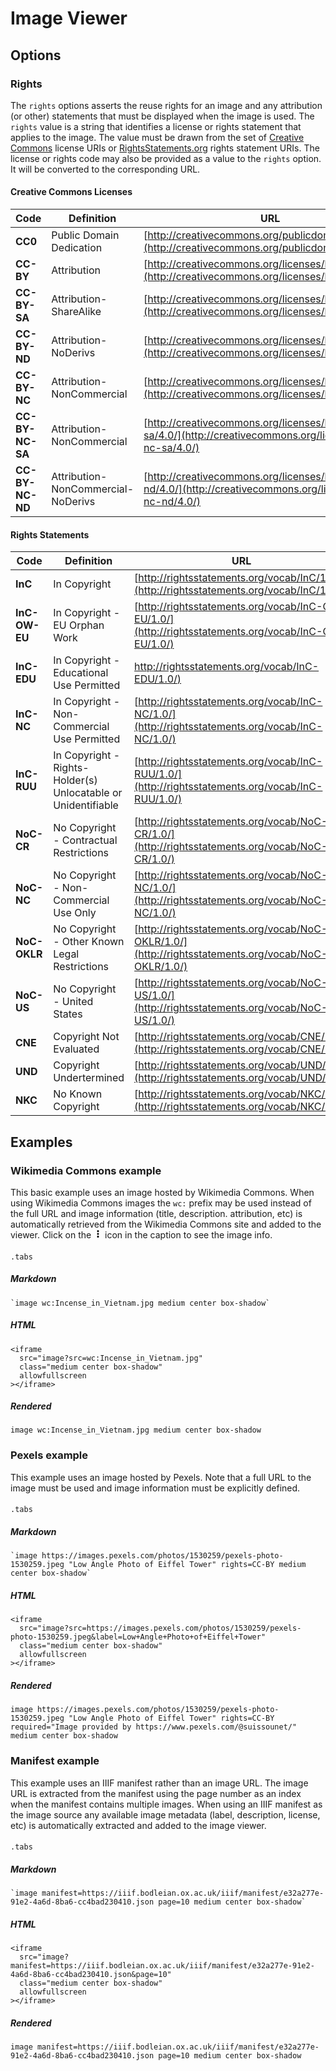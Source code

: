 # Image Viewer

## Options

### Rights

The `rights` options asserts the reuse rights for an image and any attribution (or other) statements that must be displayed when the image is used.  The `rights` value is a string that identifies a license or rights statement that applies to the image. The value must be drawn from the set of [Creative Commons](https://creativecommons.org/licenses/) license URIs or [RightsStatements.org](https://rightsstatements.org/page/1.0/) rights statement URIs.  The license or rights code may also be provided as a value to the `rights` option.  It will be converted to the corresponding URL.

#### Creative Commons Licenses

| Code | Definition | URL |
| ---- | ---------- | --- |
| **CC0** | Public Domain Dedication | [http://creativecommons.org/publicdomain/zero/1.0/](http://creativecommons.org/publicdomain/zero/1.0/) |
| **CC-BY** | Attribution | [http://creativecommons.org/licenses/by/4.0/](http://creativecommons.org/licenses/by/4.0/) |
| **CC-BY-SA** | Attribution-ShareAlike | [http://creativecommons.org/licenses/by-sa/4.0/](http://creativecommons.org/licenses/by-sa/4.0/) |
| **CC-BY-ND** | Attribution-NoDerivs | [http://creativecommons.org/licenses/by-nd/4.0/](http://creativecommons.org/licenses/by-nd/4.0/) |
| **CC-BY-NC** | Attribution-NonCommercial | [http://creativecommons.org/licenses/by-nc/4.0/](http://creativecommons.org/licenses/by-nc/4.0/) |
| **CC-BY-NC-SA** | Attribution-NonCommercial | [http://creativecommons.org/licenses/by-nc-sa/4.0/](http://creativecommons.org/licenses/by-nc-sa/4.0/) |
| **CC-BY-NC-ND** | Attribution-NonCommercial-NoDerivs | [http://creativecommons.org/licenses/by-nc-nd/4.0/](http://creativecommons.org/licenses/by-nc-nd/4.0/) |

#### Rights Statements

| Code | Definition | URL |
| ---- | ---------- | --- |
| **InC** | In Copyright | [http://rightsstatements.org/vocab/InC/1.0/](http://rightsstatements.org/vocab/InC/1.0/) |
| **InC-OW-EU** | In Copyright - EU Orphan Work | [http://rightsstatements.org/vocab/InC-OW-EU/1.0/](http://rightsstatements.org/vocab/InC-OW-EU/1.0/) |
| **InC-EDU** | In Copyright - Educational Use Permitted | [http://rightsstatements.org/vocab/InC-EDU/1.0/)](http://rightsstatements.org/vocab/InC-EDU/1.0/) |
| **InC-NC** | In Copyright - Non-Commercial Use Permitted | [http://rightsstatements.org/vocab/InC-NC/1.0/](http://rightsstatements.org/vocab/InC-NC/1.0/) |
| **InC-RUU** | In Copyright - Rights-Holder(s) Unlocatable or Unidentifiable | [http://rightsstatements.org/vocab/InC-RUU/1.0/](http://rightsstatements.org/vocab/InC-RUU/1.0/) |
| **NoC-CR** | No Copyright - Contractual Restrictions | [http://rightsstatements.org/vocab/NoC-CR/1.0/](http://rightsstatements.org/vocab/NoC-CR/1.0/) |
| **NoC-NC** | No Copyright - Non-Commercial Use Only | [http://rightsstatements.org/vocab/NoC-NC/1.0/](http://rightsstatements.org/vocab/NoC-NC/1.0/) |
| **NoC-OKLR** | No Copyright - Other Known Legal Restrictions | [http://rightsstatements.org/vocab/NoC-OKLR/1.0/](http://rightsstatements.org/vocab/NoC-OKLR/1.0/) |
| **NoC-US** | No Copyright - United States | [http://rightsstatements.org/vocab/NoC-US/1.0/](http://rightsstatements.org/vocab/NoC-US/1.0/) |
| **CNE** | Copyright Not Evaluated | [http://rightsstatements.org/vocab/CNE/1.0/](http://rightsstatements.org/vocab/CNE/1.0/) |
| **UND** | Copyright Undertermined | [http://rightsstatements.org/vocab/UND/1.0/](http://rightsstatements.org/vocab/UND/1.0/) |
| **NKC** | No Known Copyright | [http://rightsstatements.org/vocab/NKC/1.0/](http://rightsstatements.org/vocab/NKC/1.0/) |

## Examples

### Wikimedia Commons example

This basic example uses an image hosted by Wikimedia Commons.  When using Wikimedia Commons images the `wc:` prefix may be used instead of the full URL and image information (title, description. attribution, etc) is automatically retrieved from the Wikimedia Commons site and added to the viewer.  Click on the <svg xmlns="http://www.w3.org/2000/svg" viewBox="0 0 128 512" height="1em" width="1em"><path d="M64 360a56 56 0 1 0 0 112 56 56 0 1 0 0-112zm0-160a56 56 0 1 0 0 112 56 56 0 1 0 0-112zM120 96A56 56 0 1 0 8 96a56 56 0 1 0 112 0z"/></svg> icon in the caption to see the image info.

####
`.tabs`

##### Markdown

```markup
`image wc:Incense_in_Vietnam.jpg medium center box-shadow`
```

##### HTML

```markup
<iframe
  src="image?src=wc:Incense_in_Vietnam.jpg"
  class="medium center box-shadow"
  allowfullscreen
></iframe>
```

##### Rendered

`image wc:Incense_in_Vietnam.jpg medium center box-shadow`

### Pexels example

This example uses an image hosted by Pexels.  Note that a full URL to the image must be used and image information must be explicitly defined.

####
`.tabs`

##### Markdown

```markup
`image https://images.pexels.com/photos/1530259/pexels-photo-1530259.jpeg "Low Angle Photo of Eiffel Tower" rights=CC-BY medium center box-shadow`
```

##### HTML

```markup
<iframe
  src="image?src=https://images.pexels.com/photos/1530259/pexels-photo-1530259.jpeg&label=Low+Angle+Photo+of+Eiffel+Tower"
  class="medium center box-shadow"
  allowfullscreen
></iframe>
```

##### Rendered

`image https://images.pexels.com/photos/1530259/pexels-photo-1530259.jpeg "Low Angle Photo of Eiffel Tower" rights=CC-BY required="Image provided by https://www.pexels.com/@suissounet/" medium center box-shadow`

### Manifest example

This example uses an IIIF manifest rather than an image URL.  The image URL is extracted from the manifest using the page number as an index when the manifest contains multiple images.  When using an IIIF manifest as the image source any available image metadata (label, description, license, etc) is automatically extracted and added to the image viewer.

####
`.tabs`

##### Markdown

```markup
`image manifest=https://iiif.bodleian.ox.ac.uk/iiif/manifest/e32a277e-91e2-4a6d-8ba6-cc4bad230410.json page=10 medium center box-shadow`
```

##### HTML

```markup
<iframe
  src="image?manifest=https://iiif.bodleian.ox.ac.uk/iiif/manifest/e32a277e-91e2-4a6d-8ba6-cc4bad230410.json&page=10"
  class="medium center box-shadow"
  allowfullscreen
></iframe>
```

##### Rendered

`image manifest=https://iiif.bodleian.ox.ac.uk/iiif/manifest/e32a277e-91e2-4a6d-8ba6-cc4bad230410.json page=10 medium center box-shadow`

